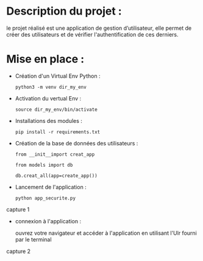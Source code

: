 # Description du projet :
le projet réalisé est une application  de gestion d’utilisateur, elle permet de créer des utilisateurs et de vérifier l'authentification de ces derniers.
# Mise en place :

- Création d'un Virtual Env Python :

    ```python3 -m venv dir_my_env```
	
- Activation du vertual Env :

    ```source dir_my_env/bin/activate```
- Installations des modules :
 
    ```pip install -r requirements.txt```
- Création de la base de données des utilisateurs :

    ```from __init__import creat_app```
 
    ```from models import db```
 
    ```db.creat_all(app=create_app())```
- Lancement de l'application :

    ```python app_securite.py```
    
capture 1
- connexion à l'application :
	
	ouvrez votre navigateur et accéder à l'application en utilisant l'Ulr fourni par le terminal 
	
capture 2
